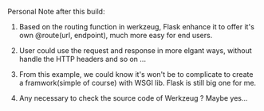 Personal Note after this build:

1. Based on the routing function in werkzeug, Flask enhance it to offer it's own
   @route(url, endpoint), much more easy for end users.

2. User could use the request and response in more elgant ways, without handle
   the HTTP headers and so on ...

3. From this example, we could know it's won't be to complicate to create a
   framwork(simple of course) with WSGI lib. Flask is still big one for me.

4. Any necessary to check the source code of Werkzeug ? Maybe yes...

